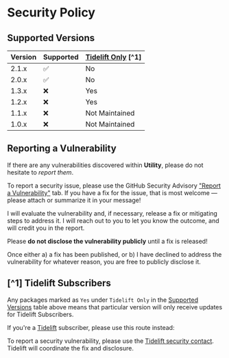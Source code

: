 # Security Policy

## Supported Versions

| Version | Supported          | [Tidelift Only](https://github.com/ericsizemore/utility/security/policy#tidelift-subscribers) [^1] |
|---------|--------------------|----------------------------------------------------------------------------------------------------|
| 2.1.x   | :white_check_mark: | No                                                                                                 |
| 2.0.x   | :white_check_mark: | No                                                                                                 |
| 1.3.x   | :x:                | Yes                                                                                                |
| 1.2.x   | :x:                | Yes                                                                                                |
| 1.1.x   | :x:                | Not Maintained                                                                                     |
| 1.0.x   | :x:                | Not Maintained                                                                                     |

## Reporting a Vulnerability

If there are any vulnerabilities discovered within **Utility**, please do not hesitate to _report them_. 

To report a security issue, please use the GitHub Security Advisory ["Report a Vulnerability"](https://github.com/ericsizemore/utility/security/advisories/new) tab. If you have a fix for the issue, that is most welcome — please attach or summarize it in your message!

I will evaluate the vulnerability and, if necessary, release a fix or mitigating steps to address it. I will reach out to you to let you know the outcome, and will credit you in the report.

   Please **do not disclose the vulnerability publicly** until a fix is released!

Once either a) a fix has been published, or b) I have declined to address the vulnerability for whatever reason, you are free to publicly disclose it.

## [^1] Tidelift Subscribers

Any packages marked as `Yes` under `Tidelift Only` in the [Supported Versions](https://github.com/ericsizemore/utility/security/policy#supported-versions) table above means that particular version will only receive updates for Tidelift Subscribers.

If you're a [Tidelift](https://tidelift.com/) subscriber, please use this route instead:

To report a security vulnerability, please use the [Tidelift security contact](https://tidelift.com/security).
Tidelift will coordinate the fix and disclosure.
